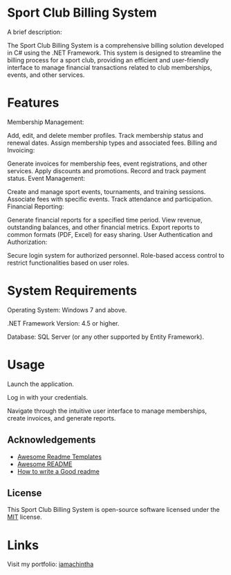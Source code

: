 
# Sport Club Billing System

A brief description:

The Sport Club Billing System is a comprehensive billing solution developed in C# using the .NET Framework. This system is designed to streamline the billing process for a sport club, providing an efficient and user-friendly interface to manage financial transactions related to club memberships, events, and other services.


# Features

Membership Management:

Add, edit, and delete member profiles.
Track membership status and renewal dates.
Assign membership types and associated fees.
Billing and Invoicing:

Generate invoices for membership fees, event registrations, and other services.
Apply discounts and promotions.
Record and track payment status.
Event Management:

Create and manage sport events, tournaments, and training sessions.
Associate fees with specific events.
Track attendance and participation.
Financial Reporting:

Generate financial reports for a specified time period.
View revenue, outstanding balances, and other financial metrics.
Export reports to common formats (PDF, Excel) for easy sharing.
User Authentication and Authorization:

Secure login system for authorized personnel.
Role-based access control to restrict functionalities based on user roles.


# System Requirements
Operating System: Windows 7 and above.

.NET Framework Version: 4.5 or higher.

Database: SQL Server (or any other supported by Entity Framework).


# Usage

Launch the application.

Log in with your credentials.

Navigate through the intuitive user interface to manage memberships, create invoices, and generate reports.

## Acknowledgements

 - [Awesome Readme Templates](https://awesomeopensource.com/project/elangosundar/awesome-README-templates)
 - [Awesome README](https://github.com/matiassingers/awesome-readme)
 - [How to write a Good readme](https://bulldogjob.com/news/449-how-to-write-a-good-readme-for-your-github-project)


## License
This Sport Club Billing System is open-source software licensed under the 
[MIT](https://choosealicense.com/licenses/mit/) license.

# Links
Visit my portfolio: [iamachintha](http://iamachintha.site)

